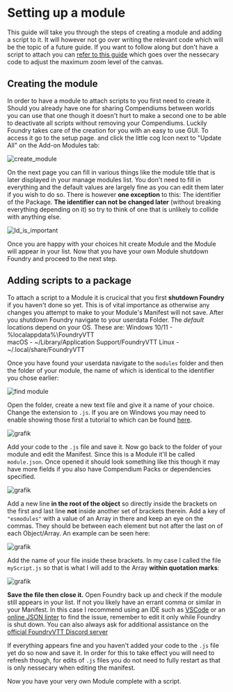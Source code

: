 # Setting up a module
This guide will take you through the steps of creating a module and adding a script to it. It will however not go over writing the relevant code which will be the topic of a future guide. If you want to follow along but don't have a script to attach you can [refer to this guide](https://github.com/GamerFlix/foundryvtt-api-guide/blob/main/maximum-zoom-module.md) which goes over the nessecary code to adjust the maximum zoom level of the canvas.

## Creating the module 
In order to have a module to attach scripts to you first need to create it. Should you already have one for sharing Compendiums between worlds you can use that one though it doesn't hurt to make a second one to be able to deactivate all scripts without removing your Compendiums. Luckily Foundry takes care of the creation for you with an easy to use GUI. To access it go to the setup page. and click the little cog Icon next to "Update All" on the Add-on Modules tab:

![create_module](https://github.com/user-attachments/assets/c4e5da14-225b-4d2d-b220-dcb43468c322)

On the next page you can fill in various things like the module title that is later displayed in your manage modules list. You don't need to fill in everything and the default values are largely fine as you can edit them later if you wish to do so. There is however **one exception** to this: The identifier of the Package. **The identifier can not be changed later** (without breaking everything depending on it) so try to think of one that is unlikely to collide with anything else.

![Id_is_important](https://github.com/user-attachments/assets/3549317c-4c78-432e-9e77-c35c8fc35c49)

Once you are happy with your choices hit create Module and the Module will appear in your list. Now that you have your own Module shutdown Foundry and proceed to the next step.

## Adding scripts to a package
To attach a script to a Module it is crucical that you first **shutdown Foundry** if you haven't done so yet. This is of vital importance as otherwise any changes you attempt to make to your Module's Manifest will not save.
After you shutdown Foundry navigate to your userdata Folder. The *default* locations depend on your OS. These are:
Windows 10/11 - %localappdata%\FoundryVTT\
macOS - ~/Library/Application Support/FoundryVTT
Linux - ~/.local/share/FoundryVTT

Once you have found your userdata navigate to the `modules` folder and then the folder of your module, the name of which is identical to the identifier you chose earlier:

![find module](https://github.com/user-attachments/assets/7159a36b-e740-4426-b19e-4899473c48c9)

Open the folder, create a new text file and give it a name of your choice. Change the extension to `.js`. If you are on Windows you may need to enable showing those first a tutorial to which can be found [here](https://support.microsoft.com/en-us/windows/common-file-name-extensions-in-windows-da4a4430-8e76-89c5-59f7-1cdbbc75cb01).

![grafik](https://github.com/user-attachments/assets/3c61ddbe-c16d-4428-b185-642ee881f69a)

Add your code to the `.js` file and save it. Now go back to the folder of your module and edit the Manifest. Since this is a Module it'll be called `module.json`. Once opened it should look something like this though it may have more fields if you also have Compendium Packs or dependencies specified.

![grafik](https://github.com/user-attachments/assets/87180019-6f41-406b-8cd0-f62e614cd303)

Add a new line **in the root of the object** so directly inside the brackets on the first and last line **not** inside another set of brackets therein. Add a key of `"esmodules"` with a value of an Array in there and keep an eye on the commas. They should be between each element but not after the last on of each Object/Array. An example can be seen here:

![grafik](https://github.com/user-attachments/assets/3338bd58-1aec-4f8d-bbf4-6783f9024146)

Add the name of your file inside these brackets. In my case I called the file `myScript.js` so that is what I will add to the Array **within quotation marks**:

![grafik](https://github.com/user-attachments/assets/51a4e0f2-f9ea-4627-be15-db310de690f0)

**Save the file then close it.** Open Foundry back up and check if the module still appears in your list. If not you likely have an errant comma or similar in your Manifest. In this case I recommend using an IDE such as [VSCode](https://code.visualstudio.com/) or an [online JSON linter](https://jsonlint.com/) to find the issue, remember to edit it only while Foundry is shut down. You can also always ask for additional assistance on the [official FoundryVTT Discord server](https://discord.com/invite/foundryvtt)

If everything appears fine and you haven't added your code to the `.js` file yet do so now and save it. In order for this to take effect you will need to refresh though, for edits of `.js` files you do not need to fully restart as that is only nessecary when editing the manifest.

Now you have your very own Module complete with a script.
